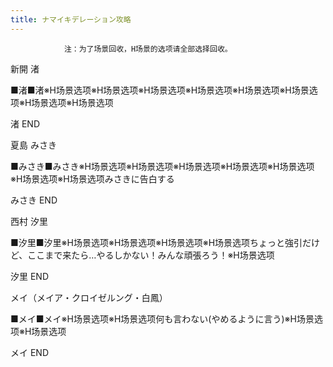 ```yaml
---
title: ナマイキデレーション攻略
---
```


                注：为了场景回收，H场景的选项请全部选择回收。

新開 渚

■渚■渚※H场景选项※H场景选项※H场景选项※H场景选项※H场景选项※H场景选项※H场景选项※H场景选项

渚 END

夏島 みさき

■みさき■みさき※H场景选项※H场景选项※H场景选项※H场景选项※H场景选项※H场景选项※H场景选项みさきに告白する

みさき END

西村 汐里

■汐里■汐里※H场景选项※H场景选项※H场景选项※H场景选项ちょっと強引だけど、ここまで来たら…やるしかない！みんな頑張ろう！※H场景选项

汐里 END

メイ（メイア・クロイゼルング・白鳳）

■メイ■メイ※H场景选项※H场景选项何も言わない(やめるように言う)※H场景选项※H场景选项

メイ END
              
